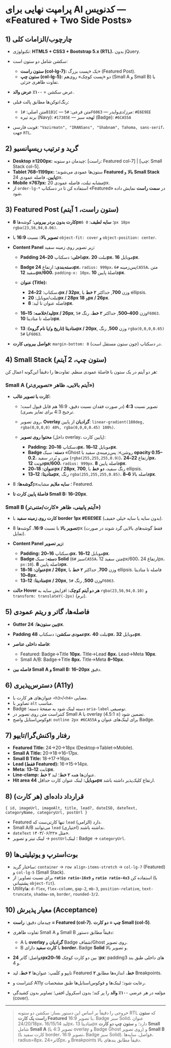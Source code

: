 

# پرامپت نهایی برای AI کدنویس — «Featured + Two Side Posts»

## 1) چارچوب/الزامات کلی

* تکنولوژی: **HTML5 + CSS3 + Bootstrap 5.x (RTL)**، بدون jQuery.
* سکشن شامل دو ستون است:

  * **ستون راست (col-lg-7):** یک «پست بزرگ» (Featured Post).
  * **ستون چپ (col-lg-5):** دو «پست کوچک» روی‌هم (Small A و Small B) با تفاوت ظاهری جزئی.
* عرض سکشن = **۱۰۰٪ عرض والد**.
* رنگ‌/توکن‌ها مطابق پالت قبلی:

  * متن اصلی: `#1B1B1C` — متن فرعی: `#5F6063` — مرز/دی‌وایدر: `#E6E9EE`
  * برند تیره (Navy): `#17385E` — لهجه سبز (Badge): `#6CA55A`
* فونت فارسی: `"Vazirmatn", "IRANSans", "Shabnam", Tahoma, sans-serif`، جهت `RTL`.

## 2) گرید و ترتیب ریسپانسیو

* **Desktop ≥1200px:** چیدمان دو ستونه: \[راست: Featured col-7] | \[چپ: Small Stack col-5].
* **Tablet 768–1199px:** ستون‌ها عمودی می‌شوند؛ **Featured بالا** و **Small Stack پایین**، فاصله عمودی 24px.
* **Mobile ≤767px:** مشابه تبلت، فاصله عمودی 20px.
* از `order-lg-*` استفاده کن تا در دسکتاپ «Featured» در **سمت راست** نمایش داده شود.

## 3) Featured Post (ستون راست، 1 آیتم)

* **کارت بدون بردر بیرونی**؛ گوشه‌ها **8px**؛ **سایه لطیف**: `0 6px 18px rgba(23,56,94,0.06)`.
* **تصویر بالا:** نسبت **16:9** با `object-fit: cover` و `object-position: center`.
* **Content Panel** زیر تصویر روی زمینه سفید:

  * **Padding داخلی:** دسکتاپ **20–24px**، تبلت **20px**، موبایل **16px**.
  * **Badge دسته‌بندی:** ارتفاع **24px**، `radius: 999px`، پس‌زمینه `#6CA55A`، متن سفید **12px/600**، `padding-x: 10px`، فاصلهٔ پایین **10px**.
  * **عنوان (Title):**

    * دسکتاپ: **22–24px / 32px**, وزن **700**, حداکثر **۲ خط** با ellipsis.
    * تبلت/موبایل: **20px / 28px** و **18px / 26px**.
    * فاصله عنوان تا لید: **8px**.
  * **لید/خلاصه:** **15–16px / 26px**, وزن **400–500**, حداکثر **۲ خط**، رنگ `#5F6063`. فاصله تا متادیتا **10px**.
  * **متادیتا (تاریخ و/یا نام گروه):** **13px / 20px**, وزن **500**, رنگ `rgba(0,0,0,0.65)` یا `#5F6063`.
* **فواصل بیرونی کارت:** `margin-bottom: 0` در دسکتاپ (چون ستون مستقل است).

## 4) Small Stack (ستون چپ، 2 آیتم)

هر دو آیتم در یک ستون با فاصلهٔ عمودی منظم. تفاوت‌ها را دقیقاً این‌گونه اعمال کن:

### Small A (آیتم بالایی، ظاهر «تصویری‌تر»)

* **کارت با تصویر غالب:**

  * تصویر نسبت **4:3** (در صورت فقدان نسبت دقیق، 16:9 هم قابل قبول است؛ ترجیح 4:3 برای تمایز بصری).
  * روی تصویر، **Overlay گرادیان** از پایین: `linear-gradient(180deg, rgba(0,0,0,0) 40%, rgba(0,0,0,0.45) 100%)`.
  * **محتوا روی تصویر** (داخل overlay، پایین کارت):

    * **Padding:** دسکتاپ **16–20px**، موبایل **12–16px**.
    * **Badge دسته**: سبک «Ghost روشن»: پس‌زمینه‌ی سفید با **opacity 0.15–0.2**، متن و بُردر سفید (`rgba(255,255,255,0.9)`)، ارتفاع **22–24px**، فونت **12px/600**، `radius: 999px`. فاصله پایین **8px**.
    * **عنوان:** **18–20px / 28px**, **700**, رنگ سفید، **دو خط** با ellipsis.
    * **متادیتا:** **12–13px**, رنگ `rgba(255,255,255,0.85)`، فاصله بالا **6–8px**.
* **گوشه‌ها:** 8px؛ **سایه ملایم** مشابه Featured.
* **فاصلهٔ پایین کارت تا Small B:** **16–20px**.

### Small B (آیتم پایینی، ظاهر «کارت/متنی‌تر»)

* **کارت روی زمینه سفید** با **border 1px #E6E9EE** (بدون سایه یا سایه خیلی خفیف).
* **تصویر بالا** با نسبت **16:9**، گوشه‌ها 8px (فقط گوشه‌های بالایی گرد شوند در صورت تمایل).
* **Content Panel زیر تصویر:**

  * **Padding:** دسکتاپ **16–20px**، موبایل **12–16px**.
  * **Badge دسته:** سبک **Solid** (سبز `#6CA55A`، متن سفید 12px/600، ارتفاع 24px، `px:10`). فاصله پایین **8px**.
  * **عنوان:** **16–18px / 26px**, وزن **700**, حداکثر **۲ خط** با ellipsis. فاصله تا متادیتا **8–10px**.
  * **متادیتا:** **12–13px / 20px**, وزن **500**, رنگ `#5F6063`.
* **حالت Hover هر دو آیتم کوچک:** افزایش سایه به `rgba(23,56,94,0.10)` و `transform: translateY(-2px)` (نرم).

## 5) فاصله‌ها، گاتر و ریتم عمودی

* **Gutter بین ستون‌ها:** **24px**.
* **Padding عمودی سکشن:** دسکتاپ **48px**، تبلت **40px**، موبایل **32px**.
* **فاصله داخلی عناصر:**

  * Featured: Badge→Title **10px**، Title→Lead **8px**، Lead→Meta **10px**.
  * Small A/B: Badge→Title **8px**، Title→Meta **8–10px**.
* **فاصله بین Small A و Small B:** **16–20px** دقیق.

## 6) دسترس‌پذیری (A11y)

* عنوان‌های هر کارت با `<h3>`/`<h4>` معنایی.
* تصاویر با `alt` مناسب.
* Badge دسته لینک شود به صفحهٔ دسته؛ `aria-label` توصیفی.
* کنتراست متن روی تصویر در Small A با overlay تضمین شود (≥ 4.5:1).
* فوکوس‌استایل واضح: `outline 2px #6CA55A` برای لینک‌های عنوان و Badge.

## 7) رفتار واکنش‌گرا/تایپو

* **Featured Title:** 24→20→18px (Desktop→Tablet→Mobile).
* **Small A Title:** 20→18→16–17px.
* **Small B Title:** 18→17→16px.
* **Lead (فقط Featured):** 16→15→14px.
* **Meta:** ثابت **12–13px**.
* **Line-clamp:** عنوان‌ها همه **۲ خط**؛ لید **۲ خط**.
* **Hit area موبایل:** لینک عنوان کارت حداقل **44px** ارتفاع کلیک‌پذیر داشته باشد.

## 8) قرارداد داده‌ای (هر کارت)

```
{ id, imageUrl, imageAlt, title, lead?, dateISO, dateText, categoryName, categoryUrl, postUrl }
```

* Featured تنها کارتی‌ست که `lead` دارد (الزامی).
* Small A/B می‌توانند `lead` نداشته باشند (اختیاری).
* `dateText` مثل «۱۴۰۳/۰۶/۲۲».
* لینک تیتر و تصویر → `postUrl`؛ لینک Badge → `categoryUrl`.

## 9) بوت‌استرپ و یوتیلیتی‌ها

* ساختار گرید: `container` → `row align-items-stretch` → `col-lg-7` (Featured) و `col-lg-5` (Small Stack).
* برای نسبت تصاویر: از **`ratio ratio-16x9`** و **`ratio ratio-4x3`** استفاده کن (با پشتیبانی `object-fit`).
* Utilityها: `d-flex`, `flex-column`, `gap-2`, `mb-3`, `position-relative`, `text-truncate`, `shadow-sm`, `border`, `rounded-3/2`.

## 10) معیار پذیرش (Acceptance)

* چیدمان دقیق: **راست = Featured (col-7)**، **چپ = دو کارت Small (col-5)**.
* تفاوت ظاهری Small A و Small B دقیقاً مطابق دستور:

  * A با **overlay گرادیان** و Badge شفاف/Ghost روی تصویر.
  * B با **کارت سفید** دارای **border**، Badge **Solid** و تصویر بالا.
* فواصل: گاتر **24px**؛ بین دو کارت کوچک **16–20px**؛ padding‌های داخلی طبق بند 3 و 4.
* تایپو و کلَمپ: عنوان‌ها **۲ خط**، لید Featured **۲ خط**، اندازه‌ها مطابق Breakpoints.
* کنتراست و A11y رعایت شود؛ لینک‌ها و فوکوس‌استایل‌ها طبق مشخصات.
* مؤلفه در هر عرضی **۱۰۰٪ والد** را پر کند؛ بدون اسکرول افقی؛ تصاویر بدون کشیدگی (cover).

---

> خروجی را دقیقاً بر اساس این دستور بساز: سکشن دو ستونه RTL که **ستون راست یک کارت Featured** با تصویر 16:9، Badge سبز Solid، عنوان 24/20/18px، لید 16/15/14px، متادیتا 13px دارد؛ و **ستون چپ دو کارت Small** شامل **Small A** (تصویر 4:3 با overlay و Badge Ghost روی تصویر) و **Small B** (کارت سفید با border، تصویر 16:9، Badge سبز Solid). فواصل، سایه‌ها، radius=8px، گاتر=24px، و Breakpoints دقیقاً مطابق بندهای بالا.
